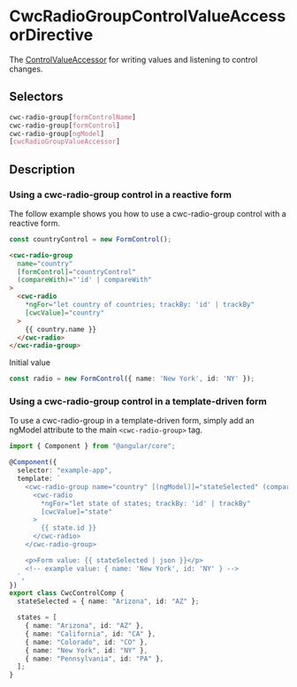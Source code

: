 # CwcRadioGroupControlValueAccessorDirective

The [ControlValueAccessor](https://angular.io/api/forms/ControlValueAccessor) for writing values and listening to control changes.

## Selectors

```css
cwc-radio-group[formControlName]
cwc-radio-group[formControl]
cwc-radio-group[ngModel]
[cwcRadioGroupValueAccessor]
```

## Description

### Using a cwc-radio-group control in a reactive form

The follow example shows you how to use a cwc-radio-group control with a reactive form.

```typescript
const countryControl = new FormControl();
```

```html
<cwc-radio-group
  name="country"
  [formControl]="countryControl"
  (compareWith)="'id' | compareWith"
>
  <cwc-radio
    *ngFor="let country of countries; trackBy: 'id' | trackBy"
    [cwcValue]="country"
  >
    {{ country.name }}
  </cwc-radio>
</cwc-radio-group>
```

Initial value

```typescript
const radio = new FormControl({ name: 'New York', id: 'NY' });
```

### Using a cwc-radio-group control in a template-driven form

To use a cwc-radio-group in a template-driven form, simply add an ngModel attribute to the main `<cwc-radio-group>` tag.

```typescript
import { Component } from "@angular/core";

@Component({
  selector: "example-app",
  template: `
    <cwc-radio-group name="country" [(ngModel)]="stateSelected" (compareWith)="'id' | compareWith">
      <cwc-radio
        *ngFor="let state of states; trackBy: 'id' | trackBy"
        [cwcValue]="state"
      >
        {{ state.id }}
      </cwc-radio>
    </cwc-radio-group>

    <p>Form value: {{ stateSelected | json }}</p>
    <!-- example value: { name: 'New York', id: 'NY' } -->
  `,
})
export class CwcControlComp {
  stateSelected = { name: "Arizona", id: "AZ" };

  states = [
    { name: "Arizona", id: "AZ" },
    { name: "California", id: "CA" },
    { name: "Colorado", id: "CO" },
    { name: "New York", id: "NY" },
    { name: "Pennsylvania", id: "PA" },
  ];
}
```
